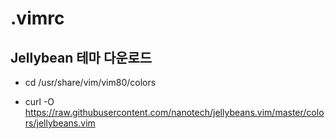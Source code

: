 # .vimrc

## Jellybean 테마 다운로드

- cd /usr/share/vim/vim80/colors

- curl -O https://raw.githubusercontent.com/nanotech/jellybeans.vim/master/colors/jellybeans.vim
